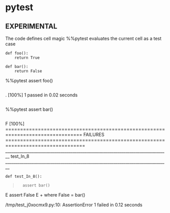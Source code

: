 # pytest

## EXPERIMENTAL

The code defines cell magic %%pytest evaluates
the current cell as a test case

~~~
def foo():
    return True

def bar():
    return False

~~~
%%pytest
assert foo()
~~~
~~~
.
[100%]
1 passed in 0.02 seconds
~~~

~~~
%%pytest
assert bar()
~~~
~~~
F
[100%]
================================================================================ FAILURES =================================================================================
________________________________________________________________________________ test_In_8 ________________________________________________________________________________

    def test_In_8():
>       assert bar()
E       assert False
E        +  where False = bar()

/tmp/test_j0xocmx9.py:10: AssertionError
1 failed in 0.12 seconds

~~~

